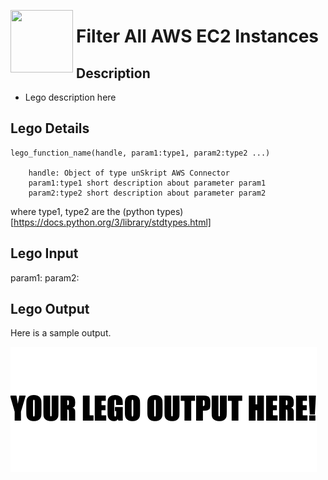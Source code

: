 [<img align="left" src="https://unskript.com/assets/favicon.png" width="100" height="100" style="padding-right: 5px">](https://unskript.com/assets/favicon.png) 
<h1>Filter All AWS EC2 Instances </h1>

## Description
- Lego description here


## Lego Details

    lego_function_name(handle, param1:type1, param2:type2 ...)

        handle: Object of type unSkript AWS Connector
        param1:type1 short description about parameter param1
        param2:type2 short description about parameter param2


where type1, type2 are the (python types)[https://docs.python.org/3/library/stdtypes.html] 


## Lego Input

param1: 
param2:


## Lego Output
Here is a sample output.

<img src="./1.png">
